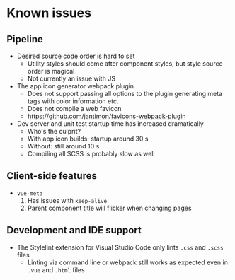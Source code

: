 
# Known issues

## Pipeline

- Desired source code order is hard to set
	- Utility styles should come after component styles, but style source order is magical
	- Not currently an issue with JS
- The app icon generator webpack plugin
	- Does not support passing all options to the plugin generating meta tags with color information etc.
	- Does not compile a web favicon
	- https://github.com/jantimon/favicons-webpack-plugin
- Dev server and unit test startup time has increased dramatically
	- Who's the culprit?
	- With app icon builds: startup around 30 s
	- Without: still around 10 s
	- Compiling all SCSS is probably slow as well

## Client-side features

- `vue-meta`
	1. Has issues with `keep-alive`
	2. Parent component title will flicker when changing pages

## Development and IDE support

- The Stylelint extension for Visual Studio Code only lints `.css` and `.scss` files
	- Linting via command line or webpack still works as expected even in `.vue` and `.html` files
